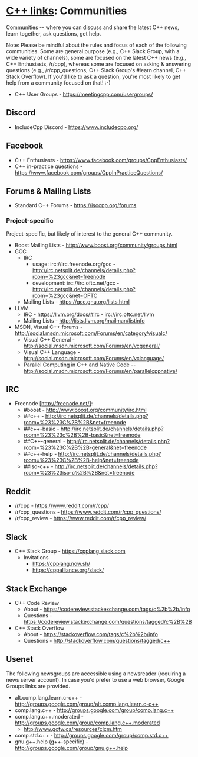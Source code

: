 # [C++ links](README.md): Communities

[Communities](communities.md) -- where you can discuss and share the latest C++ news, learn together, ask questions, get help.

Note: Please be mindful about the rules and focus of each of the following communities. Some are general purpose (e.g., C++ Slack Group, with a wide variety of channels), some are focused on the latest C++ news (e.g., C++ Enthusiasts, /r/cpp), whereas some are focused on asking & answering questions (e.g., /r/cpp_questions, C++ Slack Group's #learn channel, C++ Stack Overflow). If you'd like to ask a question, you're most likely to get help from a community focused on that! :-)

* C++ User Groups - https://meetingcpp.com/usergroups/

## Discord

* IncludeCpp Discord - https://www.includecpp.org/

## Facebook

* C++ Enthusiasts - https://www.facebook.com/groups/CppEnthusiasts/
* C++ in-practice questions - https://www.facebook.com/groups/CppInPracticeQuestions/

## Forums & Mailing Lists

* Standard C++ Forums - https://isocpp.org/forums

### Project-specific

Project-specific, but likely of interest to the general C++ community.

* Boost Mailing Lists - http://www.boost.org/community/groups.html
* GCC
	+ IRC
		- usage: irc://irc.freenode.org/gcc - http://irc.netsplit.de/channels/details.php?room=%23gcc&net=freenode
		- development: irc://irc.oftc.net/gcc - http://irc.netsplit.de/channels/details.php?room=%23gcc&net=OFTC
	+ Mailing Lists - https://gcc.gnu.org/lists.html
* LLVM
	+ IRC - https://llvm.org/docs/#irc - irc://irc.oftc.net/llvm
	+ Mailing Lists - http://lists.llvm.org/mailman/listinfo
* MSDN, Visual C++ forums - http://social.msdn.microsoft.com/Forums/en/category/visualc/
	+ Visual C++ General - http://social.msdn.microsoft.com/Forums/en/vcgeneral/
	+ Visual C++ Language - http://social.msdn.microsoft.com/Forums/en/vclanguage/
	+ Parallel Computing in C++ and Native Code -- http://social.msdn.microsoft.com/Forums/en/parallelcppnative/

## IRC

* Freenode [http://freenode.net/]:
	+ #boost - http://www.boost.org/community/irc.html
	+ ##c++ - http://irc.netsplit.de/channels/details.php?room=%23%23C%2B%2B&net=freenode
	+ ##c++-basic - http://irc.netsplit.de/channels/details.php?room=%23%23c%2B%2B-basic&net=freenode
	+ ##C​+​+-general - http://irc.netsplit.de/channels/details.php?room=%23%23C%2B%2B-general&net=freenode
	+ ##c++-help - http://irc.netsplit.de/channels/details.php?room=%23%23C%2B%2B-help&net=freenode
	+ ##iso-c++ - http://irc.netsplit.de/channels/details.php?room=%23%23iso-c%2B%2B&net=freenode

## Reddit

* /r/cpp - https://www.reddit.com/r/cpp/
* /r/cpp_questions - https://www.reddit.com/r/cpp_questions/
* /r/cpp_review - https://www.reddit.com/r/cpp_review/

## Slack

* C++ Slack Group - https://cpplang.slack.com
	+ Invitations
		- https://cpplang.now.sh/
		- https://cppalliance.org/slack/

## Stack Exchange

* C++ Code Review
	+ About - https://codereview.stackexchange.com/tags/c%2b%2b/info
	+ Questions - https://codereview.stackexchange.com/questions/tagged/c%2B%2B
* C++ Stack Overflow
	+ About - https://stackoverflow.com/tags/c%2b%2b/info
	+ Questions - http://stackoverflow.com/questions/tagged/c++

## Usenet

The following newsgroups are accessible using a newsreader (requiring a news server account).
In case you'd prefer to use a web browser, Google Groups links are provided.

* alt.comp.lang.learn.c-c++ - http://groups.google.com/group/alt.comp.lang.learn.c-c++
* comp.lang.c++ - http://groups.google.com/group/comp.lang.c++
* comp.lang.c++.moderated - http://groups.google.com/group/comp.lang.c++.moderated
	+ http://www.gotw.ca/resources/clcm.htm
* comp.std.c++ - http://groups.google.com/group/comp.std.c++
* gnu.g++.help (g++-specific) - http://groups.google.com/group/gnu.g++.help
